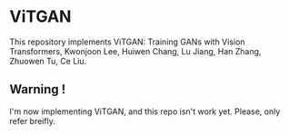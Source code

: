 # ViTGAN
This repository implements ViTGAN: Training GANs with Vision Transformers, Kwonjoon Lee, Huiwen Chang, Lu Jiang, Han Zhang, Zhuowen Tu, Ce Liu.


## Warning !
I'm now implementing ViTGAN, and this repo isn't work yet. Please, only refer breifly.
